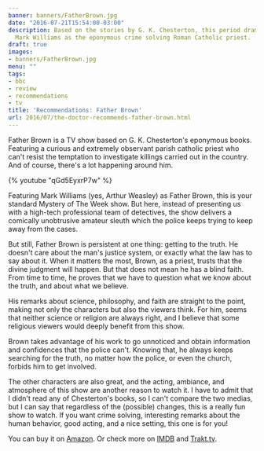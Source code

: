 ```yaml
---
banner: banners/FatherBrown.jpg
date: "2016-07-21T15:54:00-03:00"
description: Based on the stories by G. K. Chesterton, this period drama features
  Mark Williams as the eponymous crime solving Roman Catholic priest.
draft: true
images:
- banners/FatherBrown.jpg
menu: ""
tags:
- bbc
- review
- recommendations
- tv
title: 'Recommendations: Father Brown'
url: 2016/07/the-doctor-recommends-father-brown.html
---
```


Father Brown is a TV show based on G. K. Chesterton's eponymous books. 
Featuring a curious and extremely observant parish catholic priest who can't resist the temptation to investigate 
killings carried out in the country. And of course, there's a lot happening around him.

<!--more-->

{% youtube "qGd5EyxrP7w" %}

Featuring Mark Williams (yes, Arthur Weasley) as Father Brown, this is your standard Mystery of The Week show. 
But here, instead of presenting us with a high-tech professional team of detectives, 
the show delivers a comically unobtrusive amateur sleuth which the police keeps trying to keep away from the cases. 

But still, Father Brown is persistent at one thing: getting to the truth. He doesn't care about the man's justice system, 
or exactly what the law has to say about it. When it matters the most, Brown, as a priest, trusts that the divine 
judgment will happen. But that does not mean he has a blind faith. 
From time to time, he proves that we have to question what we know about the truth, and about what we believe.

His remarks about science, philosophy, and faith are straight to the point, 
making not only the characters but also the viewers think. 
For him, seems that neither science or religion are always right, 
and I believe that some religious viewers would deeply benefit from this show.

Brown takes advantage of his work to go unnoticed and obtain information and confidences that the police can't. 
Knowing that, he always keeps searching for the truth, no matter how the police, or even the church, 
forbids him to get involved.

The other characters are also great, and the acting, ambiance, and atmosphere of this show are another reason to watch it. 
I have to admit that I didn't read any of Chesterton's books, so I can't compare the two medias, 
but I can say that regardless of the (possible) changes, this is a really fun show to watch. If you want crime solving, 
interesting remarks about the human behavior, good acting, and a nice setting, this one is for you!

You can buy it on [Amazon](https://www.amazon.com/Father-Brown-Blu-Ray-Reg-Kingdom/dp/B00ISR4OEU/?tag=doctorcorgi-20). 
Or check more on [IMDB](http://www.imdb.com/title/tt2215842/) and [Trakt.tv](https://trakt.tv/shows/father-brown).

<a data-iframely-url="//cdn.iframe.ly/j4xSsl" data-template="inline" href="https://www.amazon.com/Father-Brown-Blu-Ray-Reg-Kingdom/dp/B00ISR4OEU/159-1170745-0745902"></a><script async="" charset="utf-8" src="//cdn.iframe.ly/embed.js"></script>
